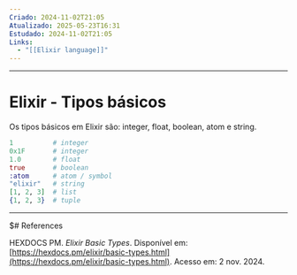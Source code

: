 ```yaml
---
Criado: 2024-11-02T21:05
Atualizado: 2025-05-23T16:31
Estudado: 2024-11-02T21:05
Links:
  - "[[Elixir language]]"
---
```

---
# Elixir - Tipos básicos

Os tipos básicos em Elixir são: integer, float, boolean, atom e string.


``` elixir
1          # integer
0x1F       # integer
1.0        # float
true       # boolean
:atom      # atom / symbol
"elixir"   # string
[1, 2, 3]  # list
{1, 2, 3}  # tuple
```


---

$# References

HEXDOCS PM. _Elixir Basic Types_. Disponível em: [https://hexdocs.pm/elixir/basic-types.html](https://hexdocs.pm/elixir/basic-types.html). Acesso em: 2 nov. 2024.